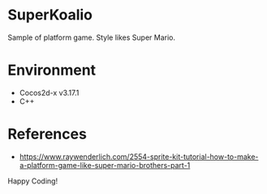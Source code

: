 # SuperKoalio
Sample of platform game. Style likes Super Mario.

# Environment
  - Cocos2d-x v3.17.1
  - C++
 
# References

  - https://www.raywenderlich.com/2554-sprite-kit-tutorial-how-to-make-a-platform-game-like-super-mario-brothers-part-1

Happy Coding!
